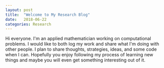 ```yaml
---
layout: post
title:  "Welcome to My Research Blog"
date:   2018-06-22
categories: Research
---
```

Hi everyone. I'm an applied mathematician working on computational problems. I would like to both log my work and share what I'm doing with other people. I plan to share thoughts, strategies, ideas, and some code when I can. Hopefully you enjoy following my process of learning new things and maybe you will even get something interesting out of it.



<!--- {% highlight ruby %}
def print_hi(name)
  puts "Hi, #{name}"
end
print_hi('Tom')
#=> prints 'Hi, Tom' to STDOUT.
{% endhighlight %} --->
